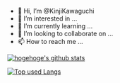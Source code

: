 - 👋 Hi, I’m @KinjiKawaguchi
- 👀 I’m interested in ...
- 🌱 I’m currently learning ...
- 💞️ I’m looking to collaborate on ...
- 📫 How to reach me ...

<!-- リポジトリステータス -->
[![hogehoge's github stats](https://github-readme-stats.vercel.app/api?username=KinjiKawaguchi&hide=contribs&count_private=true&show_icons=true&theme=tokyonight)](https://github.com/ユーザ名/)

<!-- ソースコード統計 -->
[![Top used Langs](https://github-readme-stats.vercel.app/api/top-langs/?username=KinjiKawaguchi&layout=compact&theme=tokyonight)](https://github.com/KinjiKawaguchi/)

<!---
KinjiKawaguchi/KinjiKawaguchi is a ✨ special ✨ repository because its `README.md` (this file) appears on your GitHub profile.
You can click the Preview link to take a look at your changes.
--->
